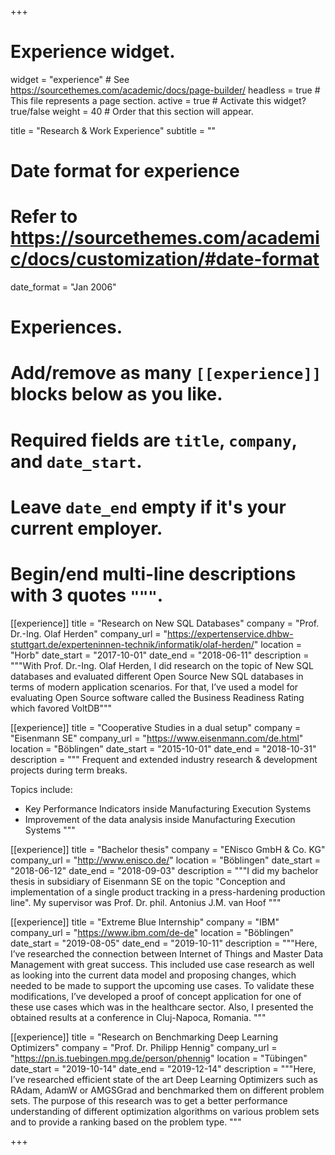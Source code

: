 +++
# Experience widget.
widget = "experience"  # See https://sourcethemes.com/academic/docs/page-builder/
headless = true  # This file represents a page section.
active = true  # Activate this widget? true/false
weight = 40  # Order that this section will appear.

title = "Research & Work Experience"
subtitle = ""

# Date format for experience
#   Refer to https://sourcethemes.com/academic/docs/customization/#date-format
date_format = "Jan 2006"

# Experiences.
#   Add/remove as many `[[experience]]` blocks below as you like.
#   Required fields are `title`, `company`, and `date_start`.
#   Leave `date_end` empty if it's your current employer.
#   Begin/end multi-line descriptions with 3 quotes `"""`.
[[experience]]
  title = "Research on New SQL Databases"
  company = "Prof. Dr.-Ing. Olaf Herden"
  company_url = "https://expertenservice.dhbw-stuttgart.de/experteninnen-technik/informatik/olaf-herden/"
  location = "Horb"
  date_start = "2017-10-01"
  date_end = "2018-06-11"
  description = """With Prof. Dr.-Ing. Olaf Herden, I did research on the topic of New SQL databases
                 and evaluated different Open Source New SQL databases in terms of modern application scenarios. For
                 that, I’ve used a model for evaluating Open Source software called the Business Readiness Rating which
                 favored VoltDB"""

[[experience]]
  title = "Cooperative Studies in a dual setup"
  company = "Eisenmann SE"
  company_url = "https://www.eisenmann.com/de.html"
  location = "Böblingen"
  date_start = "2015-10-01"
  date_end = "2018-10-31"
  description = """ Frequent and extended industry research & development projects during term breaks. 
  
  Topics include:
    
   * Key Performance Indicators inside Manufacturing Execution Systems
   * Improvement of the data analysis inside Manufacturing Execution Systems
  """
  
[[experience]]
  title = "Bachelor thesis"
  company = "ENisco GmbH & Co. KG"
  company_url = "http://www.enisco.de/"
  location = "Böblingen"
  date_start = "2018-06-12"
  date_end = "2018-09-03"
  description = """I did my bachelor thesis in subsidiary of Eisenmann SE on the topic "Conception and implementation of a single product tracking in a press-hardening production line". My supervisor was Prof. Dr. phil. Antonius J.M. van Hoof
  """
  
[[experience]]
  title = "Extreme Blue Internship"
  company = "IBM"
  company_url = "https://www.ibm.com/de-de"
  location = "Böblingen"
  date_start = "2019-08-05"
  date_end = "2019-10-11"
  description = """Here, I’ve researched the connection between Internet of Things
                   and Master Data Management with great success. This included use case research as well as looking into the
                   current data model and proposing changes, which needed to be made to support the upcoming use cases. To
                   validate these modifications, I’ve developed a proof of concept application for one of these use cases which
                   was in the healthcare sector. Also, I presented the obtained results at a conference in Cluj-Napoca, Romania.
  """
  
[[experience]]
  title = "Research on Benchmarking Deep Learning Optimizers"
  company = "Prof. Dr. Philipp Hennig"
  company_url = "https://pn.is.tuebingen.mpg.de/person/phennig"
  location = "Tübingen"
  date_start = "2019-10-14"
  date_end = "2019-12-14"
  description = """Here, I’ve researched efficient state of the
                     art Deep Learning Optimizers such as RAdam, AdamW or AMGSGrad and benchmarked them on different
                     problem sets. The purpose of this research was to get a better performance understanding of different
                     optimization algorithms on various problem sets and to provide a ranking based on the problem type.
    """

+++
